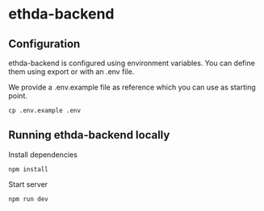 # ethda-backend

## Configuration

ethda-backend is configured using environment variables. You can define them using export or with an .env file.

We provide a .env.example file as reference which you can use as starting point.

```sell
cp .env.example .env
```

## Running ethda-backend locally

Install dependencies

```sell
npm install
```

Start server

```sell
npm run dev
```


